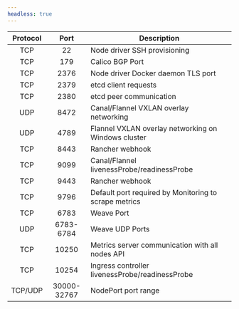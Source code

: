 ```yaml
---
headless: true
---
```

| Protocol 	|       Port       	| Description                                     	                                |
|:--------:	|:----------------:	|----------------------------------------------------------------------------------	|
|    TCP   	|         22      	| Node driver SSH provisioning                    	                                |
|    TCP    |        179        | Calico BGP Port                                                                   |
|    TCP   	|       2376       	| Node driver Docker daemon TLS port              	                                |
|    TCP   	|       2379       	| etcd client requests                           	                                |
|    TCP   	|       2380       	| etcd peer communication                         	                                |
|    UDP   	|       8472       	| Canal/Flannel VXLAN overlay networking          	                                |
|    UDP   	|       4789       	| Flannel VXLAN overlay networking on Windows cluster                               |
|    TCP   	|       8443       	| Rancher webhook                                                                   |
|    TCP   	|       9099       	| Canal/Flannel livenessProbe/readinessProbe      	                                |
|    TCP   	|       9443       	| Rancher webhook                                                                   |
|    TCP    |       9796        | Default port required by Monitoring to scrape metrics                             |
|    TCP   	|       6783       	| Weave Port      	                                                                |
|    UDP   	|       6783-6784   | Weave UDP Ports      	                                                            |
|    TCP   	|       10250      	| Metrics server communication with all nodes API                                     	                                |
|    TCP   	|       10254      	| Ingress controller livenessProbe/readinessProbe 	                                |
| TCP/UDP	| 30000-</br>32767 	| NodePort port range                             	                                |
